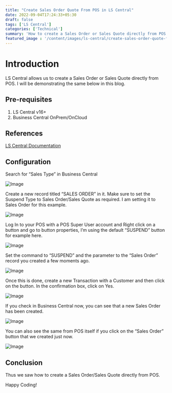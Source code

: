 ```yaml
---
title: "Create Sales Order Quote From POS in LS Central"
date: 2022-09-04T17:24:33+05:30
draft: false
tags: ['LS Central']
categories: ['Technical']
summary: 'How to create a Sales Order or Sales Quote directly from POS'
featured_image : '/content/images/ls-central/create-sales-order-quote-from-POS-in-LS-Central/Image2.png'
---
```

# Introduction

LS Central allows us to create a Sales Order or Sales Quote directly from POS.
I will be demonstrating the same below in this blog.

## Pre-requisites
1. LS Central v16+
2. Business Central OnPrem/OnCloud

## References

[LS Central Documentation](https://help.lscentral.lsretail.com/Content/Fields/T_10001439_17.htm)

## Configuration
Search for “Sales Type” in Business Central

<!-- ![Image 1](https://i.ibb.co/KqdsDhc/image.png) -->
![Image](/content/images/ls-central/create-sales-order-quote-from-POS-in-LS-Central/Image1.png)

Create a new record titled “SALES ORDER”  in it. Make sure to set the Suspend Type to Sales Order/Sales Quote as required. I am setting it to Sales Order for this example.

<!-- ![Image 2](https://i.ibb.co/XJx8mPz/image.png) -->
![Image](/content/images/ls-central/create-sales-order-quote-from-POS-in-LS-Central/Image2.png)

Log In to your POS with a POS Super User account and Right click on a button and go to button properties, I’m using the default “SUSPEND” button for example here.

<!-- ![Image 3](https://i.ibb.co/bNc66Tq/image.png) -->
![Image](/content/images/ls-central/create-sales-order-quote-from-POS-in-LS-Central/Image3.png)

Set the command to “SUSPEND” and the parameter to the “Sales Order” record you created a few moments ago.

<!-- ![Image 4](https://i.ibb.co/tbxv0P2/image.png) -->
![Image](/content/images/ls-central/create-sales-order-quote-from-POS-in-LS-Central/Image4.png)

Once this is done, create a new Transaction with a Customer and then click on the button. In the confirmation box, click on Yes.

<!-- ![Image 5](https://i.ibb.co/ssBJS74/image.png) -->
![Image](/content/images/ls-central/create-sales-order-quote-from-POS-in-LS-Central/Image5.png)

If you check in Business Central now, you can see that a new Sales Order has been created.

<!-- ![Image 6](https://i.ibb.co/gr8tFvR/image.png) -->
![Image](/content/images/ls-central/create-sales-order-quote-from-POS-in-LS-Central/Image6.png)

You can also see the same from POS itself if you click on the “Sales Order” button that we created just now.

<!-- ![Image 7](https://i.ibb.co/HVmjC7Q/image.png) -->
![Image](/content/images/ls-central/create-sales-order-quote-from-POS-in-LS-Central/Image7.png)

## Conclusion

Thus we saw how to create a Sales Order/Sales Quote directly from POS.

Happy Coding!

